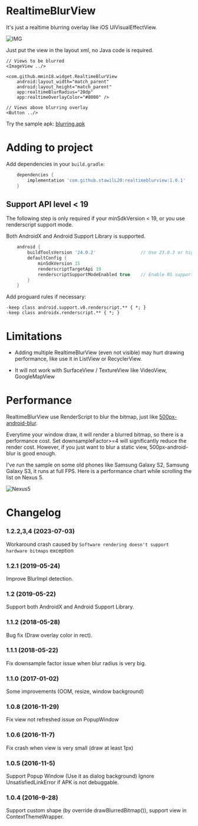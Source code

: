 # RealtimeBlurView

It's just a realtime blurring overlay like iOS UIVisualEffectView.

![IMG](imgs/1.gif)

Just put the view in the layout xml, no Java code is required.

	// Views to be blurred
	<ImageView ../>
	
	<com.github.mmin18.widget.RealtimeBlurView
		android:layout_width="match_parent"
		android:layout_height="match_parent"
		app:realtimeBlurRadius="20dp"
		app:realtimeOverlayColor="#8000" />
	
	// Views above blurring overlay
	<Button ../>

Try the sample apk: [blurring.apk](imgs/blurring.apk)

# Adding to project

Add dependencies in your `build.gradle`:

```groovy
	dependencies {
	    implementation 'com.github.stawilL20:realtimeblurview:1.0.1'
	}
```

## Support API level < 19

The following step is only required if your minSdkVersion < 19, or you use renderscript support mode.

Both AndroidX and Android Support Library is supported.

```groovy
	android {
		buildToolsVersion '24.0.2'                 // Use 23.0.3 or higher
		defaultConfig {
			minSdkVersion 15
			renderscriptTargetApi 19
			renderscriptSupportModeEnabled true    // Enable RS support
		}
	}
```

Add proguard rules if necessary:

```
-keep class android.support.v8.renderscript.** { *; }
-keep class androidx.renderscript.** { *; }
```

# Limitations

- Adding multiple RealtimeBlurView (even not visible) may hurt drawing performance, like use it in ListView or RecyclerView.

- It will not work with SurfaceView / TextureView like VideoView, GoogleMapView

# Performance

RealtimeBlurView use RenderScript to blur the bitmap, just like [500px-android-blur](https://github.com/500px/500px-android-blur).

Everytime your window draw, it will render a blurred bitmap, so there is a performance cost. Set downsampleFactor>=4 will significantly reduce the render cost. However, if you just want to blur a static view, 500px-android-blur is good enough.

I've run the sample on some old phones like Samsung Galaxy S2, Samsung Galaxy S3, it runs at full FPS. Here is a performance chart while scrolling the list on Nexus 5.

![Nexus5](imgs/2.png)

# Changelog

### 1.2.2,3,4 (2023-07-03)

Workaround crash caused by `Software rendering doesn't support hardware bitmaps` exception

### 1.2.1 (2019-05-24)

Improve BlurImpl detection.

### 1.2 (2019-05-22)

Support both AndroidX and Android Support Library.

### 1.1.2 (2018-05-28)

Bug fix (Draw overlay color in rect).

### 1.1.1 (2018-05-22)

Fix downsample factor issue when blur radius is very big.

### 1.1.0 (2017-01-02)

Some improvements (OOM, resize, window background)

### 1.0.8 (2016-11-29)

Fix view not refreshed issue on PopupWindow

### 1.0.6 (2016-11-7)

Fix crash when view is very small (draw at least 1px)

### 1.0.5 (2016-11-5)

Support Popup Window (Use it as dialog background)
Ignore UnsatisfiedLinkError if APK is not debuggable.

### 1.0.4 (2016-9-28)

Support custom shape (by override drawBlurredBitmap()), support view in ContextThemeWrapper.

